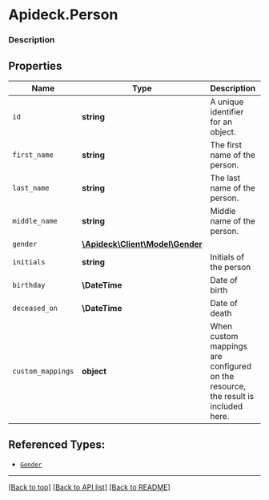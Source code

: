 # Apideck.Person

### Description

## Properties
Name | Type | Description | Notes
------------ | ------------- | ------------- | -------------
`id` | **string** | A unique identifier for an object. | [optional] 
`first_name` | **string** | The first name of the person. | [optional] 
`last_name` | **string** | The last name of the person. | [optional] 
`middle_name` | **string** | Middle name of the person. | [optional] 
`gender` | [**\Apideck\Client\Model\Gender**](Gender.md) |  | [optional] 
`initials` | **string** | Initials of the person | [optional] 
`birthday` | **\DateTime** | Date of birth | [optional] 
`deceased_on` | **\DateTime** | Date of death | [optional] 
`custom_mappings` | **object** | When custom mappings are configured on the resource, the result is included here. | [optional] 





## Referenced Types:




* [`Gender`](Gender.md)





---

[[Back to top]](#) [[Back to API list]](../../../../README.md#documentation-for-api-endpoints) [[Back to README]](../../../../README.md)


